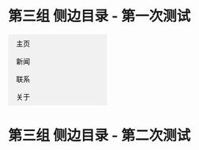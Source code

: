 
# 第三组 侧边目录 - 第一次测试

<!-- ##{"style":"<style>#postBody{font-size:20px}</style>"}## -->
<style>
ul {
    list-style-type: none;
    margin: 0;
    padding: 0;
    width: 200px;
    background-color: #f1f1f1;
}
 
li a {
    display: block;
    color: #000;
    padding: 8px 16px;
    text-decoration: none;
}
 
/* 鼠标移动到选项上修改背景颜色 */
li a:hover {
    background-color: #555;
    color: white;
}
</style>
</head>

<body>
<ul>
<li><a href="#标题">主页</a></li>
<li><a href="#news">新闻</a></li>
<li><a href="#contact">联系</a></li>
<li><a href="#about">关于</a></li>
</ul>

# 第三组 侧边目录 - 第二次测试

<!-- ##{"style":"<style>
<style>
ul {
    list-style-type: none;
    margin: 0;
    padding: 0;
    width: 200px;
    background-color: #f1f1f1;
}
 
li a {
    display: block;
    color: #000;
    padding: 8px 16px;
    text-decoration: none;
}
 
/* 鼠标移动到选项上修改背景颜色 */
li a:hover {
    background-color: #555;
    color: white;
}
</style>
</head>

<body>
<ul>
<li><a href="#标题">主页</a></li>
<li><a href="#news">新闻</a></li>
<li><a href="#contact">联系</a></li>
<li><a href="#about">关于</a></li>
</ul>
{font-size:20px}</style>"}## -->

